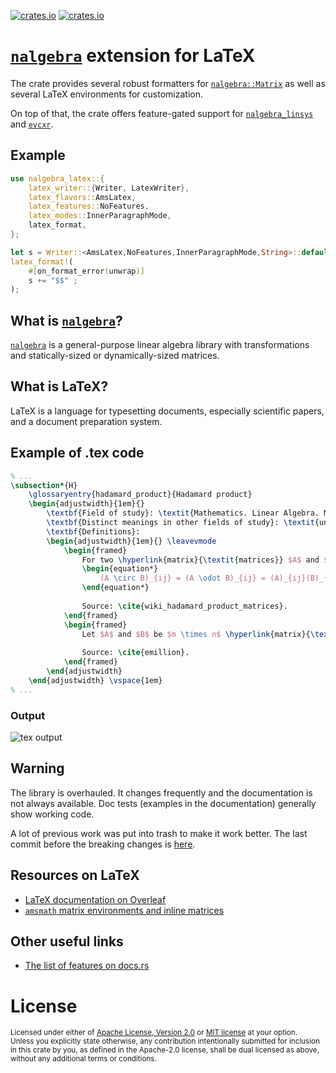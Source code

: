 [![crates.io](https://img.shields.io/crates/v/nalgebra_latex.svg)][`nalgebra_latex`]
[![crates.io](https://img.shields.io/crates/d/nalgebra_latex.svg)][`nalgebra_latex`]

# [`nalgebra`] extension for LaTeX

The crate provides several robust formatters for [`nalgebra::Matrix`] as well as
several LaTeX environments for customization.

On top of that, the crate offers feature-gated support for [`nalgebra_linsys`] and [`evcxr`].

## Example

```rust
use nalgebra_latex::{
	latex_writer::{Writer, LatexWriter},
	latex_flavors::AmsLatex,
	latex_features::NoFeatures,
	latex_modes::InnerParagraphMode,
	latex_format,
};

let s = Writer::<AmsLatex,NoFeatures,InnerParagraphMode,String>::default();
latex_format!(
	#[on_format_error(unwrap)]
	s += "$$" ;
);
```

## What is [`nalgebra`]?

[`nalgebra`] is a general-purpose linear algebra library with transformations and statically-sized or dynamically-sized matrices.

## What is LaTeX?

LaTeX is a language for typesetting documents, especially scientific papers, and a document preparation system.

## Example of .tex code

```tex
% ...
\subsection*{H}
	\glossaryentry{hadamard_product}{Hadamard product}
	\begin{adjustwidth}{1em}{}
		\textbf{Field of study}: \textit{Mathematics. Linear Algebra. Matrix theory.} \\
		\textbf{Distinct meanings in other fields of study}: \textit{unspecified.} \\
		\textbf{Definitions}:
		\begin{adjustwidth}{1em}{} \leavevmode
			\begin{framed}
				For two \hyperlink{matrix}{\textit{matrices}} $A$ and $B$ of the same \hyperlink{dimension_of_matrix}{\textit{dimension}} $m \times n$, the \beingdefined{Hadamard product} $A \circ B$ (or $A \odot B$) is a \hyperlink{matrix}{\textit{matrix}} of the same \hyperlink{dimension_of_matrix}{\textit{dimension}} as the operands, with elements given by
				\begin{equation*}
					(A \circ B)_{ij} = (A \odot B)_{ij} = (A)_{ij}(B)_{ij}.
				\end{equation*}
				
				Source: \cite{wiki_hadamard_product_matrices}.
			\end{framed}
			\begin{framed}
				Let $A$ and $B$ be $m \times n$ \hyperlink{matrix}{\textit{matrices}} with entries in $C$. The \beingdefined{Hadamard product} is defined by $[A \circ B]_{ij}=[A]_{ij}[B]_{ij}$ for all $1 \leq i \leq m$, $1 \leq j \leq n$. \\ \vspace{1em}
				
				Source: \cite{emillion}.
			\end{framed}
		\end{adjustwidth}
	\end{adjustwidth} \vspace{1em}
% ...
```

### Output

![tex output](https://i.imgur.com/xptzo3h.jpg)

## Warning

The library is overhauled. It changes frequently and the documentation is not always available. Doc tests
(examples in the documentation) generally show working code.

A lot of previous work was put into trash to make it work better. The last commit before the breaking changes is [here](https://github.com/JohnScience/nalgebra_latex/tree/7f8a1c44619c7c9a82ab869e407352e432a24565).

## Resources on LaTeX

* [LaTeX documentation on Overleaf](https://www.overleaf.com/learn)
* [`amsmath` matrix environments and inline matrices](https://www.overleaf.com/learn/latex/Matrices)

## Other useful links

* [The list of features on docs.rs](https://docs.rs/crate/nalgebra_latex/latest/features)

[`nalgebra_latex`]: https://crates.io/crates/nalgebra_latex
[`nalgebra`]: https://crates.io/crates/nalgebra
[what is latex]: https://www.overleaf.com/learn/latex/Learn_LaTeX_in_30_minutes#What_is_LaTeX.3F
[`nalgebra::Matrix`]: https://docs.rs/nalgebra/latest/nalgebra/base/struct.Matrix.html
[`nalgebra_linsys`]: https://crates.io/crates/nalgebra_linsys
[`evcxr`]: https://github.com/google/evcxr

# License

<sup>
Licensed under either of <a href="LICENSE-APACHE">Apache License, Version
2.0</a> or <a href="LICENSE-MIT">MIT license</a> at your option.
</sup>

<br>

<sub>
Unless you explicitly state otherwise, any contribution intentionally submitted
for inclusion in this crate by you, as defined in the Apache-2.0 license, shall
be dual licensed as above, without any additional terms or conditions.
</sub>
